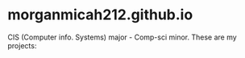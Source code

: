 # morganmicah212.github.io
CIS  (Computer info. Systems) major - Comp-sci minor. These are my projects:
